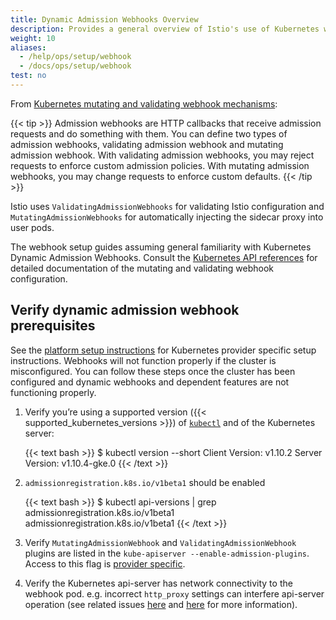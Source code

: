 ```yaml
---
title: Dynamic Admission Webhooks Overview
description: Provides a general overview of Istio's use of Kubernetes webhooks and the related issues that can arise.
weight: 10
aliases:
  - /help/ops/setup/webhook
  - /docs/ops/setup/webhook
test: no
---
```


From [Kubernetes mutating and validating webhook mechanisms](https://kubernetes.io/docs/reference/access-authn-authz/extensible-admission-controllers/):

{{< tip >}}
Admission webhooks are HTTP callbacks that receive admission requests
and do something with them. You can define two types of admission
webhooks, validating admission webhook and mutating admission
webhook. With validating admission webhooks, you may reject requests
to enforce custom admission policies. With mutating admission
webhooks, you may change requests to enforce custom defaults.
{{< /tip >}}

Istio uses `ValidatingAdmissionWebhooks` for validating Istio
configuration and `MutatingAdmissionWebhooks` for automatically
injecting the sidecar proxy into user pods.

The webhook setup guides assuming general familiarity with Kubernetes
Dynamic Admission Webhooks. Consult the [Kubernetes API references](https://kubernetes.io/docs/reference/generated/kubernetes-api/v1.11/) for
detailed documentation of the mutating and validating webhook configuration.

## Verify dynamic admission webhook prerequisites

See the [platform setup instructions](/pt-br/docs/setup/platform-setup/)
for Kubernetes provider specific setup instructions. Webhooks will not
function properly if the cluster is misconfigured. You can follow
these steps once the cluster has been configured and dynamic
webhooks and dependent features are not functioning properly.

1. Verify you’re using a supported version ({{< supported_kubernetes_versions >}}) of
   [`kubectl`](https://kubernetes.io/docs/tasks/tools/install-kubectl/) and of the Kubernetes server:

    {{< text bash >}}
    $ kubectl version --short
    Client Version: v1.10.2
    Server Version: v1.10.4-gke.0
    {{< /text >}}

1. `admissionregistration.k8s.io/v1beta1` should be enabled

    {{< text bash >}}
    $ kubectl api-versions | grep admissionregistration.k8s.io/v1beta1
    admissionregistration.k8s.io/v1beta1
    {{< /text >}}

1. Verify `MutatingAdmissionWebhook` and `ValidatingAdmissionWebhook` plugins are
   listed in the `kube-apiserver --enable-admission-plugins`. Access
   to this flag is [provider specific](/pt-br/docs/setup/platform-setup/).

1. Verify the Kubernetes api-server has network connectivity to the
   webhook pod. e.g. incorrect `http_proxy` settings can interfere
   api-server operation (see related issues
   [here](https://github.com/kubernetes/kubernetes/pull/58698#discussion_r163879443)
   and [here](https://github.com/kubernetes/kubeadm/issues/666) for more information).
